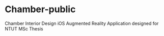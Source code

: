 # Chamber-public
Chamber Interior Design iOS Augmented Reality Application designed for NTUT MSc Thesis
